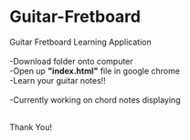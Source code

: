 # Guitar-Fretboard
Guitar Fretboard Learning Application
<br> <br>
-Download folder onto computer <br>
-Open up <b>"index.html"</b> file in google chrome <br>
-Learn your guitar notes!! <br>
<br>
-Currently working on chord notes displaying

<br>
Thank You!
